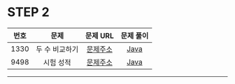 # STEP 2

| 번호  | 문제                          |                               문제 URL                               |                                                                                                              문제 풀이                                                                                                               |
| :---: | :--------------------------: | :------------------------------------------------------------------: | :----------------------------------------------------------------------------------------------------------------------------------------------------------------------------------------------------------------------------------: |
| 1330 | 두 수 비교하기         | [문제주소](https://www.acmicpc.net/problem/1330)  | [Java](https://github.com/dms873/Algorithm-Problems/blob/master/Baekjoon/src/step2/ComparingTheTwoNumbers.java) |
| 9498 | 시험 성적         | [문제주소](https://www.acmicpc.net/problem/9498)  | [Java](https://github.com/dms873/Algorithm-Problems/blob/master/Baekjoon/src/step2/TestScore.java) |



---
